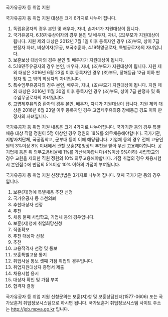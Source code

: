 국가유공자 등 취업 지원

국가유공자 등 취업 지원 대상은 크게 6가지로 나누어 집니다.
1. 독립유공자의 경우 본인 및 배우자, 자녀, 손자녀가 지원대상이 됩니다.
2. 국가유공자, 6.18자유상이자의 경우 본인 및 배우자, 자녀, (조)부모가 지원대상이 됩니다. 지원 제외 대상은 2012년 7월 1일 이후 등록자인 경우 (조)부모, 상이 7급 판정자 자녀, 비상이자(무공, 보국수훈자, 4.19혁명공로자, 특별공로자)의 자녀입니다.
3. 보훈보상 대상자의 경우 본인 및 배우자가 지원대상이 됩니다.
4. 5.18민주유공자의 경우 본인, 배우자, 자녀, (조)부모가 지원대상이 됩니다. 지원 제외 대상은 2016년 6월 23일 이후 등록자인 경우 (조)부모, 장해등급 12급 이하 판정자 및 그 밖의 희생자의 자녀입니다.
5. 특수임무유공자의 경우 본인, 배우자, 자녀, (조)부모가 지원대상이 됩니다. 지원 제외 대상은 2016년 11월 30일 이후 등록자인 경우 (조)부모, 상이 7급 판정자 및 특수임무공로자의 자녀입니다.
6. 고엽제후유의증 환자의 경우 본인, 배우자, 자녀가 지원대상이 됩니다. 지원 제외 대상은 2016년 6월 23일 이후 등록자인 경우 고엽제후유의증 장애등급 경도 이하 판정자의 자녀입니다.

국가유공자 등 취업 지원 내용은 크게 4가지로 나누어집니다.
국가기관 등의 경우 특별채용 대상 직렬 정원이 5명 이상인 경우 정원의 18%를 의무채용해야합니다. 
국가기관, 지방자치단체, 국공립학교, 군부대 등이 이에 해당됩니다.
기업체 등의 경우 전체 고용인원의 3%이상 8% 이내에서 관할 보훈(지)청장의 추천을 받아 우선 고용해야합니다.
공기업체 등은 위 의무고용비율에 1%를 가산해야합니다(4%이상 9%이하)
사립학교의 경우 교원을 제외한 직원 정원의 10% 의무고용해야합니다.
가점 취업의 경우 채용시험 시 본인점수에 만점의 5%이상 10% 이하의 가점이 부여됩니다.

국가유공자 등 취업 지원 신청방법은 3가지로 나누어 집니다.
첫째 국가기관 등의 경우입니다.
1. 보훈(지)청에 특별채용 추천 신청
2. 국가유공자 등 추천의뢰 
3. 추천대상자 선정
4. 추천
5. 채용
둘째 사립학교, 기업체 등의 경우입니다.
1. 보훈(지)청에 취업희망신청
2. 직종확보
3. 추천 대상자 선정
4. 추천
5. 고용적격자 선정 및 통보
6. 보훈특별고용 통지
7. 취업사실 통보
셋째 가점 취업의 경우입니다.
1. 취업지원대상자 증명서 제출
2. 채용시험 응시
3. 대상자 확인 및 가점 부여
4. 합격자 결정

국가유공자 등 취업 지원 신청문의는 보훈(지)청 및 보훈상담센터(1577-0606) 또는 국가보훈처 취업정보시스템으로 하시면 됩니다. 국가보훈처 취업정보시스템 사이트 주소는 http://job.mpva.go.kr 입니다.